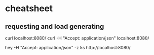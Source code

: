 # cheatsheet

## requesting and load generating

curl localhost:8080/
curl -H "Accept: application/json"  localhost:8080/

hey -H "Accept: application/json" -z 5s  http://localhost:8080/
